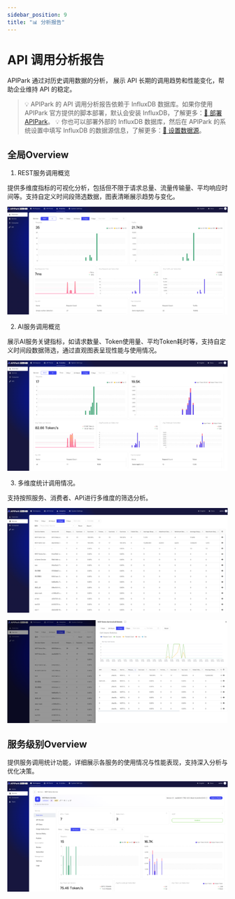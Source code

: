 ```yaml
---
sidebar_position: 9
title: "📊 分析报告"
---
```


#  API 调用分析报告

APIPark 通过对历史调用数据的分析， 展示 API 长期的调用趋势和性能变化，帮助企业维持 API 的稳定。

> 💡 APIPark 的 API 调用分析报告依赖于 InfluxDB 数据库。如果你使用 APIPark 官方提供的脚本部署，默认会安装 InfluxDB，了解更多：[🔗 部署 APIPark](deploy.md)。
> 💡 你也可以部署外部的 InfluxDB 数据库，然后在 APIPark 的系统设置中填写 InfluxDB 的数据源信息，了解更多：[🔗 设置数据源](system_setting/data_source.md)。

## 全局Overview

1. REST服务调用概览

提供多维度指标的可视化分析，包括但不限于请求总量、流量传输量、平均响应时间等。支持自定义时间段筛选数据，图表清晰展示趋势与变化。

![](images/2025-05-07/d70f9d2a1c88912dfc6a1bd10eadb7d9bfe4b334b9f86a1df4d303676df30032.png)  

2. AI服务调用概览

展示AI服务关键指标，如请求数量、Token使用量、平均Token耗时等，支持自定义时间段数据筛选，通过直观图表呈现性能与使用情况。

![](images/2025-05-07/8cb712bcdae75d2a6100c825115db7d78cfbbf8801f6ee62655eb9bb18bac68b.png)  

3. 多维度统计调用情况。

支持按照服务、消费者、API进行多维度的筛选分析。

![](images/2025-05-07/38ae858deab94983eef4c9580fd5bf56972c533a69b95d42f6cd63748f76d78c.png)  

![](images/2025-05-07/0cb9a23ab3207bdda46fc50051efff63d1c94c31e10f5d6492f2bfa7175199fd.png)  


## 服务级别Overview

提供服务调用统计功能，详细展示各服务的使用情况与性能表现，支持深入分析与优化决策。

![](images/2025-05-07/e525fd8058e731f27a1410fccf4d265ca0af997517fc0033efbcc98cc651cbe9.png)  
